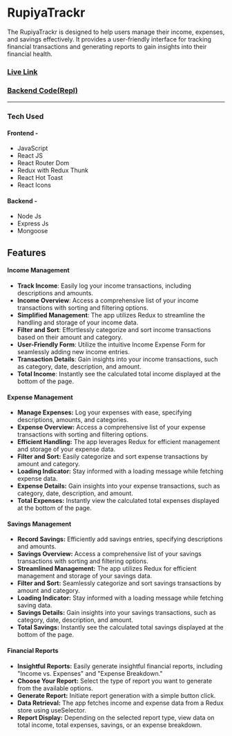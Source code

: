 # RupiyaTrackr
The RupiyaTrackr is designed to help users manage their income, expenses, and savings effectively. It provides a user-friendly interface for tracking financial transactions and generating reports to gain insights into their financial health.
### [Live Link](https://rupiyatrackr.netlify.app/)
### [Backend Code(Repl)](https://replit.com/@pratmbr/Finance-Management-API)
---
### Tech Used
#### Frontend - 
- JavaScript
- React JS
- React Router Dom
- Redux with Redux Thunk
- React Hot Toast
- React Icons
#### Backend - 
- Node Js
- Express Js
- Mongoose
## Features
#### Income Management
- **Track Income**: Easily log your income transactions, including descriptions and amounts.
- **Income Overview**: Access a comprehensive list of your income transactions with sorting and filtering options.
- **Simplified Management**: The app utilizes Redux to streamline the handling and storage of your income data.
- **Filter and Sort**: Effortlessly categorize and sort income transactions based on their amount and category.
- **User-Friendly Form**: Utilize the intuitive Income Expense Form for seamlessly adding new income entries.
- **Transaction Details**: Gain insights into your income transactions, such as category, date, description, and amount.
- **Total Income**: Instantly see the calculated total income displayed at the bottom of the page.
#### Expense Management
- **Manage Expenses:** Log your expenses with ease, specifying descriptions, amounts, and categories.
- **Expense Overview:** Access a comprehensive list of your expense transactions with sorting and filtering options.
- **Efficient Handling:** The app leverages Redux for efficient management and storage of your expense data.
- **Filter and Sort:** Easily categorize and sort expense transactions by amount and category.
- **Loading Indicator:** Stay informed with a loading message while fetching expense data.
- **Expense Details:** Gain insights into your expense transactions, such as category, date, description, and amount.
- **Total Expenses:** Instantly view the calculated total expenses displayed at the bottom of the page.
#### Savings Management
- **Record Savings:** Efficiently add savings entries, specifying descriptions and amounts.
- **Savings Overview:** Access a comprehensive list of your savings transactions with sorting and filtering options.
- **Streamlined Management:** The app utilizes Redux for efficient management and storage of your savings data.
- **Filter and Sort:** Seamlessly categorize and sort savings transactions by amount and category.
- **Loading Indicator:** Stay informed with a loading message while fetching saving data.
- **Savings Details:** Gain insights into your savings transactions, such as category, date, description, and amount.
- **Total Savings:** Instantly see the calculated total savings displayed at the bottom of the page.
#### Financial Reports
- **Insightful Reports:** Easily generate insightful financial reports, including "Income vs. Expenses" and "Expense Breakdown."
- **Choose Your Report:** Select the type of report you want to generate from the available options.
- **Generate Report:** Initiate report generation with a simple button click.
- **Data Retrieval:** The app fetches income and expense data from a Redux store using useSelector.
- **Report Display:** Depending on the selected report type, view data on total income, total expenses, savings, or an expense breakdown.
